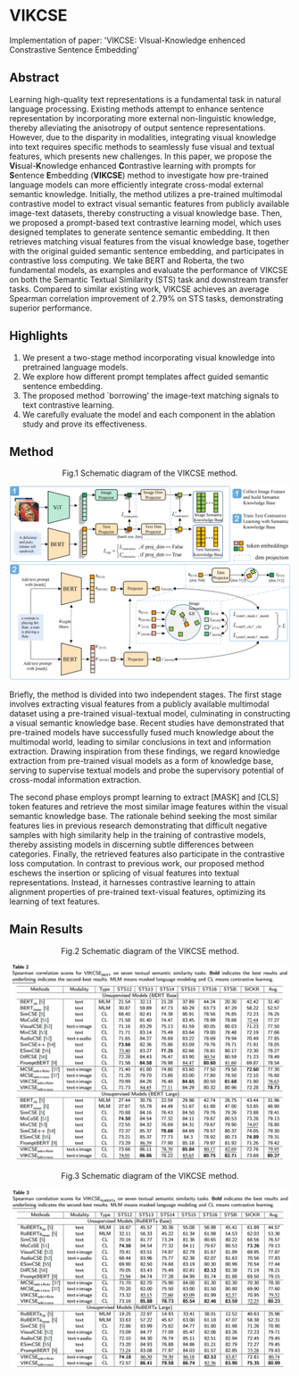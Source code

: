 # VIKCSE
Implementation of paper: 'VIKCSE: VIsual-Knowledge enhenced Constrastive Sentence Embedding'

## Abstract
Learning high-quality text representations is a fundamental task in natural language processing. Existing methods attempt to enhance sentence representation by incorporating more external non-linguistic knowledge, thereby alleviating the anisotropy of output sentence representations. However, due to the disparity in modalities, integrating visual knowledge into text requires specific methods to seamlessly fuse visual and textual features, which presents new challenges. In this paper, we propose the **Vi**sual-**K**nowledge enhanced **C**ontrastive learning with prompts for **S**entence **E**mbedding (**VIKCSE**) method to investigate how pre-trained language models can more efficiently integrate cross-modal external semantic knowledge. Initially, the method utilizes a pre-trained multimodal contrastive model to extract visual semantic features from publicly available image-text datasets, thereby constructing a visual knowledge base. Then, we proposed a prompt-based text contrastive learning model, which uses designed templates to generate sentence semantic embedding. It then retrieves matching visual features from the visual knowledge base, together with the original guided semantic sentence embedding, and participates in contrastive loss computing. We take BERT and Roberta, the two fundamental models, as examples and evaluate the performance of VIKCSE on both the Semantic Textual Similarity (STS) task and downstream transfer tasks. Compared to similar existing work, VIKCSE achieves an average Spearman correlation improvement of 2.79\% on STS tasks, demonstrating superior performance. 

## Highlights

1. We present a two-stage method incorporating visual knowledge into pretrained language models.
2. We explore how different prompt templates affect guided semantic sentence embedding.
3. The proposed method `borrowing' the image-text matching signals to text contrastive learning.
4. We carefully evaluate the model and each component in the ablation study and prove its effectiveness.

## Method
<center>Fig.1 Schematic diagram of the VIKCSE method.</center>

![这是图片](/img/Fig_model_structure_2.png "Schematic diagram of the VIKCSE method.")



Briefly, the method is divided into two independent stages. The first stage involves extracting visual features from a publicly available multimodal dataset using a pre-trained visual-textual model, culminating in constructing a visual semantic knowledge base. Recent studies have demonstrated that pre-trained models have successfully fused much knowledge about the multimodal world, leading to similar conclusions in text and information extraction. Drawing inspiration from these findings, we regard knowledge extraction from pre-trained visual models as a form of knowledge base, serving to supervise textual models and probe the supervisory potential of cross-modal information extraction.

The second phase employs prompt learning to extract [MASK] and [CLS] token features and retrieve the most similar image features within the visual semantic knowledge base. The rationale behind seeking the most similar features lies in previous research demonstrating that difficult negative samples with high similarity help in the training of contrastive models, thereby assisting models in discerning subtle differences between categories. Finally, the retrieved features also participate in the contrastive loss computation. In contrast to previous work, our proposed method eschews the insertion or splicing of visual features into textual representations. Instead, it harnesses contrastive learning to attain alignment properties of pre-trained text-visual features, optimizing its learning of text features.


## Main Results

<center>Fig.2 Schematic diagram of the VIKCSE method.</center>

![这是图片](/img/bert_results.png "Schematic diagram of the VIKCSE method.")

<center>Fig.3 Schematic diagram of the VIKCSE method.</center>

![这是图片](/img/Roberta_results.png "Schematic diagram of the VIKCSE method.")
